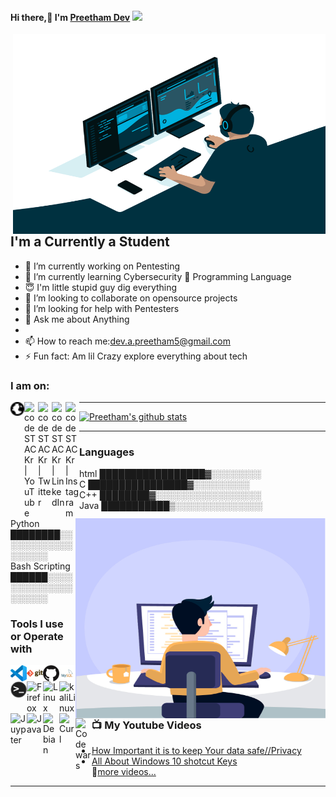 #### Hi there,👋 I'm [Preetham Dev][website]      ![](https://visitor-badge.glitch.me/badge?page_id=Macronol5.Macronol5)

<img align="right" alt="GIF" src="https://github.com/Macronol5/Macronol5/blob/main/code.gif?raw=true" width="500" height="320" />

## I'm a Currently a Student 
- 🔭 I’m currently working on Pentesting
- 🌱 I’m currently learning Cybersecurity 🔁 Programming Language 
- 😇 I'm little stupid guy dig everything
- 👯 I’m looking to collaborate on opensource projects
- 🤔 I’m looking for help with Pentesters
- 💬 Ask me about Anything
-
- 📫 How to reach me:dev.a.preetham5@gmail.com
- ⚡ Fun fact: Am lil Crazy explore everything about tech


### I am on:
[<img align="left" alt="codeSTACKr.com" width="22px" src="https://raw.githubusercontent.com/iconic/open-iconic/master/svg/globe.svg" />][website]
[<img align="left" alt="codeSTACKr | YouTube" width="22px" src="https://cdn.jsdelivr.net/npm/simple-icons@v3/icons/youtube.svg" />][youtube]
[<img align="left" alt="codeSTACKr | Twitter" width="22px" src="https://cdn.jsdelivr.net/npm/simple-icons@v3/icons/twitter.svg" />][twitter]
[<img align="left" alt="codeSTACKr | LinkedIn" width="22px" src="https://cdn.jsdelivr.net/npm/simple-icons@v3/icons/linkedin.svg" />][linkedin]
[<img align="left" alt="codeSTACKr | Instagram" width="22px" src="https://cdn.jsdelivr.net/npm/simple-icons@v3/icons/instagram.svg" />][instagram]

---

[![Preetham's github stats](https://github-readme-stats.vercel.app/api?username=Macronol5&count_private=true&show_icons=true&theme=cobalt&include_all_commits=true)](https://github.com/Macronol5)

---
<img align="right" alt="GIF" src="https://github.com/Macronol5/Macronol5/blob/main/focused.gif?raw=true" width="400" height="320" />


### Languages 
html                  █████████████████▓░░░░░░░░  <br/>
C                     ████████████████▓░░░░░░░░░  <br/>
C++                   ████████▓░░░░░░░░░░░░░░░░░  <br/>
Java                  ███████████▒░░░░░░░░░░░░░░  <br/>
Python                ████████░░░░░░░░░░░░░░░░░░  <br/>
Bash Scripting        ██████░░░░░░░░░░░░░░░░░░░░  <br/>


### Tools I use or Operate with

<img align="left" alt="Visual Studio Code" width="26px" src="https://raw.githubusercontent.com/github/explore/80688e429a7d4ef2fca1e82350fe8e3517d3494d/topics/visual-studio-code/visual-studio-code.png" />
<img align="left" alt="Git" width="26px" src="https://raw.githubusercontent.com/github/explore/80688e429a7d4ef2fca1e82350fe8e3517d3494d/topics/git/git.png" />
<img align="left" alt="GitHub" width="26px" src="https://raw.githubusercontent.com/github/explore/78df643247d429f6cc873026c0622819ad797942/topics/github/github.png" />
<img align="left" alt="MySQL" width="26px" src="https://raw.githubusercontent.com/github/explore/80688e429a7d4ef2fca1e82350fe8e3517d3494d/topics/mysql/mysql.png" />
<img align="left" alt="Terminal" width="26px"src="https://raw.githubusercontent.com/github/explore/80688e429a7d4ef2fca1e82350fe8e3517d3494d/topics/terminal/terminal.png" />
<img align="left" alt="Firefox" width="26px"src="https://github.com/simple-icons/simple-icons/blob/develop/icons/firefox.svg" />
<img align="left" alt="Linux" width="26px"src="https://github.com/simple-icons/simple-icons/blob/develop/icons/linux.svg" />
<img align="left" alt="kaliLinux" width="26px"src="https://github.com/simple-icons/simple-icons/blob/develop/icons/kalilinux.svg" />
<img align="left" alt="Juypter" width="26px"src="https://github.com/simple-icons/simple-icons/blob/develop/icons/jupyter.svg" />
<img align="left" alt="Java" width="26px"src="https://github.com/simple-icons/simple-icons/blob/develop/icons/docker.svg" />
<img align="left" alt="Debian" width="26px"src="https://github.com/simple-icons/simple-icons/blob/develop/icons/debian.svg" />
<img align="left" alt="Curl" width="26px"src="https://github.com/simple-icons/simple-icons/blob/develop/icons/curl.svg" />
<img align="left" alt="Codewars" width="26px"src="https://github.com/simple-icons/simple-icons/blob/develop/icons/codewars.svg" />



<br/>

-------

### 📺 My Youtube Videos
- [How Important it is to keep Your data safe//Privacy](https://www.youtube.com/watch?v=0vZJ5pdXo0I&t=3s)
- [All About Windows 10 shotcut Keys](https://www.youtube.com/watch?v=V701PmrKGkU)<br/>
🔴[more videos...](https://www.youtube.com/channel/UC0vU25uyA86ZZCAMHhP-49A)

---









































[website]:https://www.flowcode.com/page/macronol5
[twitter]:https://twitter.com/preethamDev7
[youtube]:https://www.youtube.com/channel/UC0vU25uyA86ZZCAMHhP-49A
[instagram]: https://instagram.com/clex_marto
[linkedin]: https://linkedin.com/in/preetham-dev-13082




